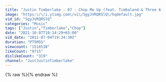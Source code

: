 ```yaml
---
title: "Justin Timberlake - 07 - Chop Me Up (feat. Timbaland & Three 6 Mafia)"
image: "https:\/\/i.ytimg.com\/vi\/SgyJVRQRSlQ\/hqdefault.jpg"
vid_id: "SgyJVRQRSlQ"
categories: "Music"
tags: ["Justin","Timberlake","Chop"]
date: "2021-10-07T10:14:29+03:00"
vid_date: "2011-07-04T19:34:30Z"
duration: "PT5M5S"
viewcount: "1516538"
likeCount: "9715"
dislikeCount: "319"
channel: "JustJustinTimberlake"
---
```

{% raw %}{% endraw %}
